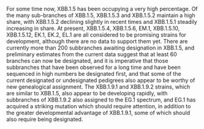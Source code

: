For some time now, XBB.1.5 has been occupying a very high percentage.
Of the many sub-branches of XBB.1.5, XBB.1.5.3 and XBB.1.5.2 maintain a high share, with XBB.1.5.2 declining slightly in recent times and XBB.1.5.1 steadily increasing in share.
At present, XBB.1.5.4, XBB.1.5.6, EM.1, XBB.1.5.10, XBB.1.5.12, EK.1, EK.2, EL.1 are all considered to be promising strains for development, although there are no data to support them yet.
There are currently more than 200 subbranches awaiting designation in XBB.1.5, and preliminary estimates from the current data suggest that at least 60 branches can now be designated, and it is imperative that those subbranches that have been observed for a long time and have been sequenced in high numbers be designated first, and that some of the current designated or undesignated pedigrees also appear to be worthy of new genealogical assignment.
The XBB.1.9.1 and XBB.1.9.2 strains, which are similar to XBB.1.5, also appear to be developing rapidly, with subbranches of XBB.1.9.2 also assigned to the EG.1 spectrum, and EG.1 has acquired a striking mutation which should require attention, in addition to the greater developmental advantage of XBB.1.9.1, some of which should also require being designated.

